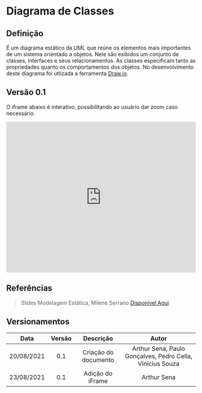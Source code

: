 # Diagrama de Classes

## Definição

É um diagrama estático da UML que reúne os elementos mais importantes de um sistema orientado a objetos. Nele são exibidos um conjunto de classes, interfaces e seus relacionamentos. As classes especificam tanto as propriedades quanto os comportamentos dos objetos. No desenvolvimento deste diagrama foi utlizada a ferramenta <a target="_blank" href="https://draw.io/">Draw.io</a>.

## Versão 0.1

O iframe abaixo é interativo, possibilitando ao usuário dar zoom caso necessário.

<iframe frameborder="0" style="width:100%;height:25rem;" src="https://viewer.diagrams.net/?highlight=0000ff&edit=_blank&layers=1&nav=1&title=Diagrama_Classe#Uhttps%3A%2F%2Fdrive.google.com%2Fuc%3Fid%3D1iDop1bgmjHN9BBjhQ0jlfXaewRyO17f7%26export%3Ddownload"></iframe>

## Referências

> Slides Modelagem Estática, Milene Serrano <a target="_blank" href="https://aprender3.unb.br/pluginfile.php/897132/mod_label/intro/Arquitetura%20e%20Desenho%20de%20Software%20-%20Aula%20Modelagem%20UML%20Est%C3%A1tica%20-%20Profa.%20Milene.pdf">Disponível Aqui</a>

## Versionamentos

|Data|Versão|Descrição|Autor|
|:--------:|:---:|:-------------------: |:-----------:|
|20/08/2021| 0.1 | Criação do documento | Arthur Sena, Paulo Gonçalves, Pedro Cella, Vinicius Souza | 
|23/08/2021| 0.1 | Adição do iFrame | Arthur Sena | 